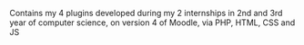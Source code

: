 Contains my 4 plugins developed during my 2 internships in 2nd and 3rd year of computer science, on version 4 of Moodle, via PHP, HTML, CSS and JS
